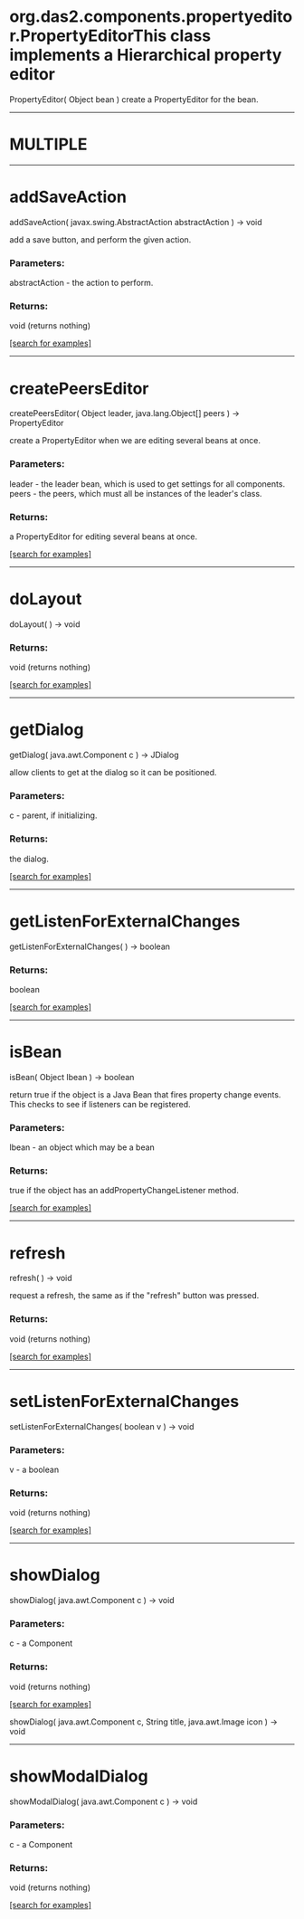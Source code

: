 # org.das2.components.propertyeditor.PropertyEditorThis class implements a Hierarchical property editor
PropertyEditor( Object bean )
create a PropertyEditor for the bean.

***
<a name="MULTIPLE"></a>
# MULTIPLE



***
<a name="addSaveAction"></a>
# addSaveAction
addSaveAction( javax.swing.AbstractAction abstractAction ) &rarr; void

add a save button, and perform the given action.

### Parameters:
abstractAction - the action to perform.

### Returns:
void (returns nothing)


<a href="https://github.com/autoplot/dev/search?q=addSaveAction&unscoped_q=addSaveAction">[search for examples]</a>

***
<a name="createPeersEditor"></a>
# createPeersEditor
createPeersEditor( Object leader, java.lang.Object[] peers ) &rarr; PropertyEditor

create a PropertyEditor when we are editing several beans at once.

### Parameters:
leader - the leader bean, which is used to get settings for all components.
<br>peers - the peers, which must all be instances of the leader's class.

### Returns:
a PropertyEditor for editing several beans at once.

<a href="https://github.com/autoplot/dev/search?q=createPeersEditor&unscoped_q=createPeersEditor">[search for examples]</a>

***
<a name="doLayout"></a>
# doLayout
doLayout(  ) &rarr; void



### Returns:
void (returns nothing)


<a href="https://github.com/autoplot/dev/search?q=doLayout&unscoped_q=doLayout">[search for examples]</a>

***
<a name="getDialog"></a>
# getDialog
getDialog( java.awt.Component c ) &rarr; JDialog

allow clients to get at the dialog so it can be positioned.

### Parameters:
c - parent, if initializing.

### Returns:
the dialog.

<a href="https://github.com/autoplot/dev/search?q=getDialog&unscoped_q=getDialog">[search for examples]</a>

***
<a name="getListenForExternalChanges"></a>
# getListenForExternalChanges
getListenForExternalChanges(  ) &rarr; boolean



### Returns:
boolean


<a href="https://github.com/autoplot/dev/search?q=getListenForExternalChanges&unscoped_q=getListenForExternalChanges">[search for examples]</a>

***
<a name="isBean"></a>
# isBean
isBean( Object lbean ) &rarr; boolean

return true if the object is a Java Bean that fires property change events.
 This checks to see if listeners can be registered.

### Parameters:
lbean - an object which may be a bean

### Returns:
true if the object has an addPropertyChangeListener method.

<a href="https://github.com/autoplot/dev/search?q=isBean&unscoped_q=isBean">[search for examples]</a>

***
<a name="refresh"></a>
# refresh
refresh(  ) &rarr; void

request a refresh, the same as if the "refresh" button was pressed.

### Returns:
void (returns nothing)


<a href="https://github.com/autoplot/dev/search?q=refresh&unscoped_q=refresh">[search for examples]</a>

***
<a name="setListenForExternalChanges"></a>
# setListenForExternalChanges
setListenForExternalChanges( boolean v ) &rarr; void



### Parameters:
v - a boolean

### Returns:
void (returns nothing)


<a href="https://github.com/autoplot/dev/search?q=setListenForExternalChanges&unscoped_q=setListenForExternalChanges">[search for examples]</a>

***
<a name="showDialog"></a>
# showDialog
showDialog( java.awt.Component c ) &rarr; void



### Parameters:
c - a Component

### Returns:
void (returns nothing)


<a href="https://github.com/autoplot/dev/search?q=showDialog&unscoped_q=showDialog">[search for examples]</a>

showDialog( java.awt.Component c, String title, java.awt.Image icon ) &rarr; void<br>
***
<a name="showModalDialog"></a>
# showModalDialog
showModalDialog( java.awt.Component c ) &rarr; void



### Parameters:
c - a Component

### Returns:
void (returns nothing)


<a href="https://github.com/autoplot/dev/search?q=showModalDialog&unscoped_q=showModalDialog">[search for examples]</a>

